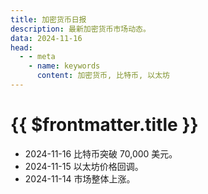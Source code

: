 ```yaml
---
title: 加密货币日报
description: 最新加密货币市场动态。
data: 2024-11-16
head:
  - - meta
    - name: keywords
      content: 加密货币, 比特币, 以太坊
---
```


# {{ $frontmatter.title }}

- 2024-11-16 比特币突破 70,000 美元。
- 2024-11-15 以太坊价格回调。
- 2024-11-14 市场整体上涨。
